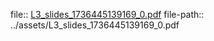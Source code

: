file:: [L3_slides_1736445139169_0.pdf](../assets/L3_slides_1736445139169_0.pdf)
file-path:: ../assets/L3_slides_1736445139169_0.pdf
